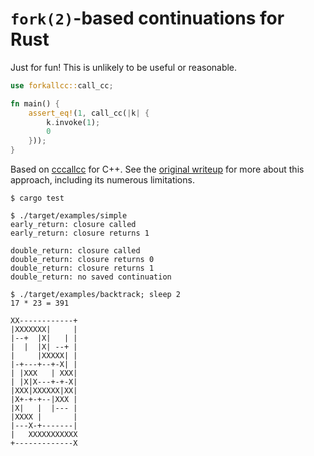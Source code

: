 # `fork(2)`-based continuations for Rust

Just for fun! This is unlikely to be useful or reasonable.

```rust
use forkallcc::call_cc;

fn main() {
    assert_eq!(1, call_cc(|k| {
        k.invoke(1);
        0
    }));
}
```

Based on [cccallcc][] for C++.  See the [original writeup][] for more about
this approach, including its numerous limitations.

[cccallcc]: https://github.com/kmcallister/cccallcc
[original writeup]: http://mainisusuallyafunction.blogspot.com/2012/02/continuations-in-c-with-fork.html

```
$ cargo test

$ ./target/examples/simple
early_return: closure called
early_return: closure returns 1

double_return: closure called
double_return: closure returns 0
double_return: closure returns 1
double_return: no saved continuation

$ ./target/examples/backtrack; sleep 2
17 * 23 = 391

XX------------+
|XXXXXXX|     |
|--+  |X|   | |
|  |  |X| --+ |
|     |XXXXX| |
|-+---+--+-X| |
| |XXX   | XXX|
| |X|X---+-+-X|
|XXX|XXXXXX|XX|
|X+-+-+--|XXX |
|X|   |  |--- |
|XXXX |       |
|---X-+-------|
|   XXXXXXXXXXX
+-------------X
```
